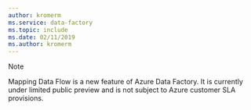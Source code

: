 ```yaml
---
author: kromerm
ms.service: data-factory
ms.topic: include
ms.date: 02/11/2019
ms.author: kromerm
---
```


> [!NOTE] 
> Mapping Data Flow is a new feature of Azure Data Factory. It is currently under limited public preview and is not subject to Azure customer SLA provisions.
